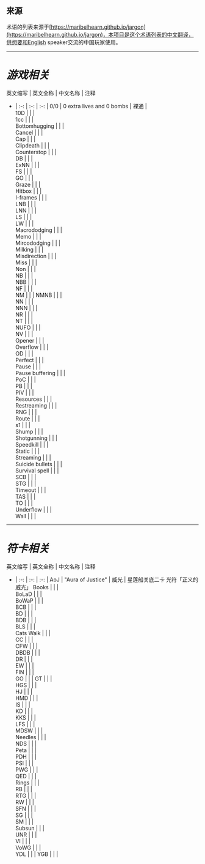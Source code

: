 ## 来源 ##
术语的列表来源于[https://maribelhearn.github.io/jargon](https://maribelhearn.github.io/jargon)，本项目是这个术语列表的中文翻译，供想要和English speaker交流的中国玩家使用。

----------


# ***游戏相关*** #
英文缩写 | 英文全称 | 中文名称 | 注释 
- | :-: | :-: | :-:  |
0/0 | 0 extra lives and 0 bombs | 裸通 |  
10D |  |  |  
1cc |  |  |  
Bottomhugging |  |  |  
Cancel |  |  |  
Cap |  |  |  
Clipdeath |  |  |  
Counterstop |  |  |  
DB |  |  |  
ExNN |  |  |  
FS |  |  |  
GO |  |  |  
Graze |  |  |  
Hitbox |  |  |  
I-frames |  |  |  
LNB |  |  |  
LNN |  |  |  
LS |  |  |  
LW |  |  |  
Macrododging |  |  |  
Memo |  |  |  
Mircododging |  |  |  
Milking |  |  |  
Misdirection |  |  |  
Miss |  |  |  
Non |  |  |  
NB |  |  |  
NBB |  |  |  
NF |  |  |  
NM |  |  | 
NMNB |  |  |  
NN |  |  |  
NNN |  |  |  
NR |  |  |  
NT |  |  |  
NUFO |  |  |  
NV |  |  |  
Opener |  |  |  
Overflow |  |  |  
OD |  |  |  
Perfect |  |  |  
Pause |  |  |  
Pause buffering |  |  |  
PoC |  |  |  
PB |  |  |   
PIV |  |  |  
Resources |  |  |  
Restreaming |  |  |  
RNG |  |  |  
Route |  |  |  
s1 |  |  |  
Shump |  |  |  
Shotgunning |  |  |  
Speedkill |  |  |  
Static |  |  |  
Streaming |  |  |  
Suicide bullets |  |  |  
Survival spell |  |  |  
SCB |  |  |  
STG |  |  |  
Timeout |  |  |  
TAS |  |  |  
TO |  |  |  
Underflow |  |  |  
Wall |  |  |  

----------


# ***符卡相关*** #
英文缩写 | 英文全称 | 中文名称 | 注释 
- | :-: | :-: | :-:  |
AoJ | "Aura of Justice" | 威光 | 星莲船关底二卡 光符「正义的威光」 
Books |  |  |  
BoLaD |  |  |  
BoWaP |  |  |  
BCB |  |  |  
BD |  |  |  
BDB |  |  |  
BLS |  |  |  
Cats Walk |  |  |  
CC |  |  |  
CFW |  |  |  
DBDB |  |  |  
DR |  |  |  
EW |  |  |  
FIN |  |  |  
GO |  |  | 
GT |  |  |  
HGS |  |  |  
HJ |  |  |  
HMD |  |  |  
IS |  |  |  
KD |  |  |  
KKS |  |  |  
LFS |  |  |  
MDSW |  |  |  
Needles |  |  |  
NDS |  |  |  
Peta |  |  |  
PDH |  |  |  
PSI |  |  |  
PWG |  |  |  
QED |  |  |   
Rings |  |  |  
RB |  |  |  
RTG |  |  |  
RW |  |  |  
SFN |  |  |  
SG |  |  |  
SM |  |  |  
Subsun |  |  |  
UNR |  |  |  
VI |  |  |  
VoWG |  |  |  
YDL |  |  | 
YGB |  |  |  
 